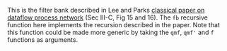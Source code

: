 This is the filter bank described in Lee and Parks [classical paper on dataflow process network](https://dl.acm.org/citation.cfm?id=567010) (Sec III-C, Fig 15 and 16).
The `fb` recursive function here implements the recursion described in the paper.
Note that this function could be made more generic by taking the `qmf`, `qmf'` and `f` functions
as arguments.
